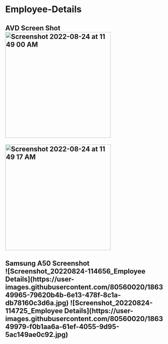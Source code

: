 # Employee-Details
<h2>AVD Screen Shot<br>
<img width="334" alt="Screenshot 2022-08-24 at 11 49 00 AM" src="https://user-images.githubusercontent.com/80560020/186349778-d6510624-e797-4a2b-8664-77583cdd585e.png"><p>       </p>
<img width="334" alt="Screenshot 2022-08-24 at 11 49 17 AM" src="https://user-images.githubusercontent.com/80560020/186349800-d1144f6a-43c7-440c-9c66-65260951a93e.png">
<br>
<h2>Samsung A50 Screenshot<br>
![Screenshot_20220824-114656_Employee Details](https://user-images.githubusercontent.com/80560020/186349965-79620b4b-6e13-478f-8c1a-db78160c3d6a.jpg)
![Screenshot_20220824-114725_Employee Details](https://user-images.githubusercontent.com/80560020/186349979-f0b1aa6a-61ef-4055-9d95-5ac149ae0c92.jpg)
<br>
